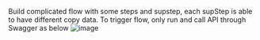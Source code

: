 Build complicated flow with some steps and supstep, each supStep is able to have different copy data.
To trigger flow, only run and call API through Swagger as below
![image](https://github.com/user-attachments/assets/29507422-1b09-4de0-a209-d711222a2619)
